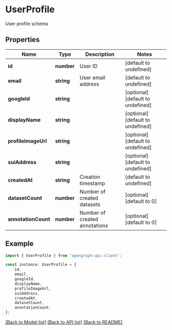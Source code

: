 # UserProfile

User profile schema

## Properties

Name | Type | Description | Notes
------------ | ------------- | ------------- | -------------
**id** | **number** | User ID | [default to undefined]
**email** | **string** | User email address | [default to undefined]
**googleId** | **string** |  | [optional] [default to undefined]
**displayName** | **string** |  | [optional] [default to undefined]
**profileImageUrl** | **string** |  | [optional] [default to undefined]
**suiAddress** | **string** |  | [optional] [default to undefined]
**createdAt** | **string** | Creation timestamp | [default to undefined]
**datasetCount** | **number** | Number of created datasets | [optional] [default to 0]
**annotationCount** | **number** | Number of created annotations | [optional] [default to 0]

## Example

```typescript
import { UserProfile } from 'opengraph-api-client';

const instance: UserProfile = {
    id,
    email,
    googleId,
    displayName,
    profileImageUrl,
    suiAddress,
    createdAt,
    datasetCount,
    annotationCount,
};
```

[[Back to Model list]](../README.md#documentation-for-models) [[Back to API list]](../README.md#documentation-for-api-endpoints) [[Back to README]](../README.md)
